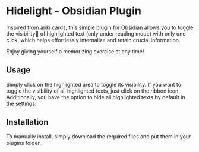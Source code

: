# Hidelight - Obsidian Plugin

Inspired from anki cards, this simple plugin for [Obsidian](https://obsidian.md/) allows you to toggle the visibility🙈 of highlighted text (only under reading mode) with only one click, which helps effortlessly internalize and retain crucial information.

Enjoy giving yourself a memorizing exercise at any time!

## Usage

Simply click on the highlighted area to toggle its visibility. If you want to toggle the visibility of all highlighted texts, just click on the ribbon icon. Additionally, you have the option to hide all highlighted texts by default in the settings.

## Installation

To manually install, simply download the required files and put them in your plugins folder.